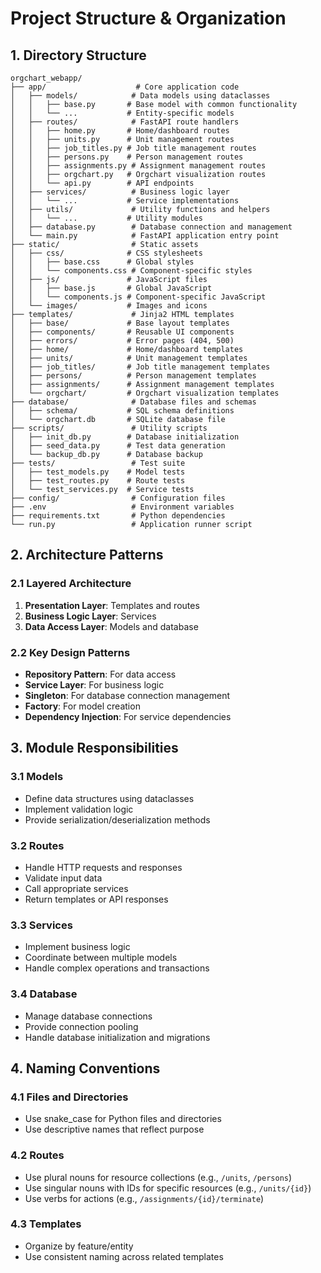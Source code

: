 # Project Structure & Organization

## 1. Directory Structure

```plaintext
orgchart_webapp/
├── app/                    # Core application code
│   ├── models/            # Data models using dataclasses
│   │   ├── base.py       # Base model with common functionality
│   │   └── ...           # Entity-specific models
│   ├── routes/            # FastAPI route handlers
│   │   ├── home.py       # Home/dashboard routes
│   │   ├── units.py      # Unit management routes
│   │   ├── job_titles.py # Job title management routes
│   │   ├── persons.py    # Person management routes
│   │   ├── assignments.py # Assignment management routes
│   │   ├── orgchart.py   # Orgchart visualization routes
│   │   └── api.py        # API endpoints
│   ├── services/          # Business logic layer
│   │   └── ...           # Service implementations
│   ├── utils/             # Utility functions and helpers
│   │   └── ...           # Utility modules
│   ├── database.py        # Database connection and management
│   └── main.py            # FastAPI application entry point
├── static/                # Static assets
│   ├── css/              # CSS stylesheets
│   │   ├── base.css      # Global styles
│   │   └── components.css # Component-specific styles
│   ├── js/               # JavaScript files
│   │   ├── base.js       # Global JavaScript
│   │   └── components.js # Component-specific JavaScript
│   └── images/           # Images and icons
├── templates/             # Jinja2 HTML templates
│   ├── base/             # Base layout templates
│   ├── components/       # Reusable UI components
│   ├── errors/           # Error pages (404, 500)
│   ├── home/             # Home/dashboard templates
│   ├── units/            # Unit management templates
│   ├── job_titles/       # Job title management templates
│   ├── persons/          # Person management templates
│   ├── assignments/      # Assignment management templates
│   └── orgchart/         # Orgchart visualization templates
├── database/              # Database files and schemas
│   ├── schema/           # SQL schema definitions
│   └── orgchart.db       # SQLite database file
├── scripts/               # Utility scripts
│   ├── init_db.py        # Database initialization
│   ├── seed_data.py      # Test data generation
│   └── backup_db.py      # Database backup
├── tests/                 # Test suite
│   ├── test_models.py    # Model tests
│   ├── test_routes.py    # Route tests
│   └── test_services.py  # Service tests
├── config/                # Configuration files
├── .env                   # Environment variables
├── requirements.txt       # Python dependencies
└── run.py                 # Application runner script
```

## 2. Architecture Patterns

### 2.1 Layered Architecture

1. **Presentation Layer**: Templates and routes
2. **Business Logic Layer**: Services
3. **Data Access Layer**: Models and database

### 2.2 Key Design Patterns

- **Repository Pattern**: For data access
- **Service Layer**: For business logic
- **Singleton**: For database connection management
- **Factory**: For model creation
- **Dependency Injection**: For service dependencies

## 3. Module Responsibilities

### 3.1 Models

- Define data structures using dataclasses
- Implement validation logic
- Provide serialization/deserialization methods

### 3.2 Routes

- Handle HTTP requests and responses
- Validate input data
- Call appropriate services
- Return templates or API responses

### 3.3 Services

- Implement business logic
- Coordinate between multiple models
- Handle complex operations and transactions

### 3.4 Database

- Manage database connections
- Provide connection pooling
- Handle database initialization and migrations

## 4. Naming Conventions

### 4.1 Files and Directories

- Use snake_case for Python files and directories
- Use descriptive names that reflect purpose

### 4.2 Routes

- Use plural nouns for resource collections (e.g., `/units`, `/persons`)
- Use singular nouns with IDs for specific resources (e.g., `/units/{id}`)
- Use verbs for actions (e.g., `/assignments/{id}/terminate`)

### 4.3 Templates

- Organize by feature/entity
- Use consistent naming across related templates
